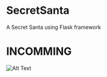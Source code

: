 # SecretSanta
A Secret Santa using Flask framework


# INCOMMING

![Alt Text](https://media.giphy.com/media/Z7VkIE2Q8vK5iqtLpw/giphy.gif)
